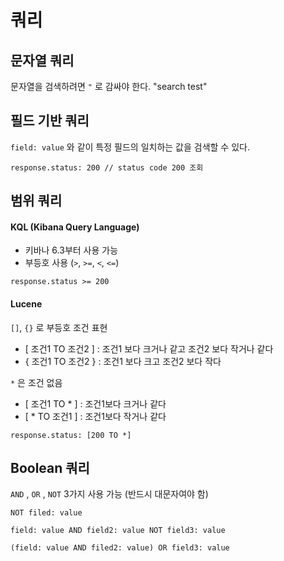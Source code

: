 # 쿼리

## 문자열 쿼리

문자열을 검색하려면 `"` 로 감싸야 한다. "search test"

## 필드 기반 쿼리

`field: value` 와 같이 특정 필드의 일치하는 값을 검색할 수 있다.

```
response.status: 200 // status code 200 조회
```

## 범위 쿼리

#### KQL (Kibana Query Language)

* 키바나 6.3부터 사용 가능
* 부등호 사용 (`>`, `>=`, `<`, `<=`)

```
response.status >= 200
```

#### Lucene

`[]`, `{}` 로 부등호 조건 표현

* [ 조건1 TO 조건2 ] : 조건1 보다 크거나 같고 조건2 보다 작거나 같다
* { 조건1 TO 조건2 } : 조건1 보다 크고 조건2 보다 작다

`*` 은 조건 없음

* [ 조건1 TO * ] : 조건1보다 크거나 같다
* [ * TO 조건1 ] : 조건1보다 작거나 같다

```
response.status: [200 TO *]
```

## Boolean 쿼리

`AND` , `OR` , `NOT` 3가지 사용 가능 (반드시 대문자여야 함)

```
NOT filed: value

field: value AND field2: value NOT field3: value

(field: value AND filed2: value) OR field3: value
```
